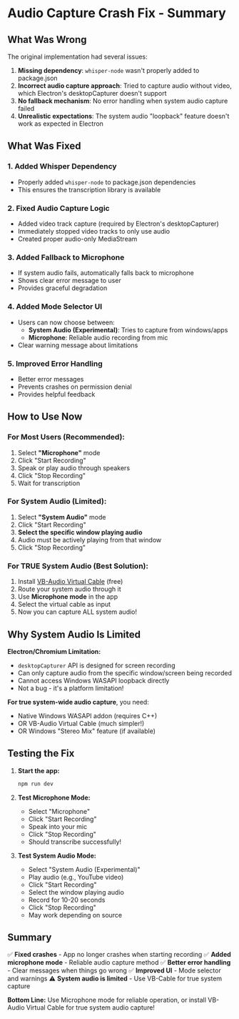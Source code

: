 # Audio Capture Crash Fix - Summary

## What Was Wrong

The original implementation had several issues:

1. **Missing dependency**: `whisper-node` wasn't properly added to package.json
2. **Incorrect audio capture approach**: Tried to capture audio without video, which Electron's desktopCapturer doesn't support
3. **No fallback mechanism**: No error handling when system audio capture failed
4. **Unrealistic expectations**: The system audio "loopback" feature doesn't work as expected in Electron

## What Was Fixed

### 1. Added Whisper Dependency

- Properly added `whisper-node` to package.json dependencies
- This ensures the transcription library is available

### 2. Fixed Audio Capture Logic

- Added video track capture (required by Electron's desktopCapturer)
- Immediately stopped video tracks to only use audio
- Created proper audio-only MediaStream

### 3. Added Fallback to Microphone

- If system audio fails, automatically falls back to microphone
- Shows clear error message to user
- Provides graceful degradation

### 4. Added Mode Selector UI

- Users can now choose between:
  - **System Audio (Experimental)**: Tries to capture from windows/apps
  - **Microphone**: Reliable audio recording from mic
- Clear warning message about limitations

### 5. Improved Error Handling

- Better error messages
- Prevents crashes on permission denial
- Provides helpful feedback

## How to Use Now

### For Most Users (Recommended):

1. Select **"Microphone"** mode
2. Click "Start Recording"
3. Speak or play audio through speakers
4. Click "Stop Recording"
5. Wait for transcription

### For System Audio (Limited):

1. Select **"System Audio"** mode
2. Click "Start Recording"
3. **Select the specific window playing audio**
4. Audio must be actively playing from that window
5. Click "Stop Recording"

### For TRUE System Audio (Best Solution):

1. Install [VB-Audio Virtual Cable](https://vb-audio.com/Cable/) (free)
2. Route your system audio through it
3. Use **Microphone mode** in the app
4. Select the virtual cable as input
5. Now you can capture ALL system audio!

## Why System Audio Is Limited

**Electron/Chromium Limitation:**

- `desktopCapturer` API is designed for screen recording
- Can only capture audio from the specific window/screen being recorded
- Cannot access Windows WASAPI loopback directly
- Not a bug - it's a platform limitation!

**For true system-wide audio capture**, you need:

- Native Windows WASAPI addon (requires C++)
- OR VB-Audio Virtual Cable (much simpler!)
- OR Windows "Stereo Mix" feature (if available)

## Testing the Fix

1. **Start the app:**

   ```bash
   npm run dev
   ```

2. **Test Microphone Mode:**

   - Select "Microphone"
   - Click "Start Recording"
   - Speak into your mic
   - Click "Stop Recording"
   - Should transcribe successfully!

3. **Test System Audio Mode:**
   - Select "System Audio (Experimental)"
   - Play audio (e.g., YouTube video)
   - Click "Start Recording"
   - Select the window playing audio
   - Record for 10-20 seconds
   - Click "Stop Recording"
   - May work depending on source

## Summary

✅ **Fixed crashes** - App no longer crashes when starting recording
✅ **Added microphone mode** - Reliable audio capture method
✅ **Better error handling** - Clear messages when things go wrong
✅ **Improved UI** - Mode selector and warnings
⚠️ **System audio is limited** - Use VB-Cable for true system capture

**Bottom Line:** Use Microphone mode for reliable operation, or install VB-Audio Virtual Cable for true system audio capture!
